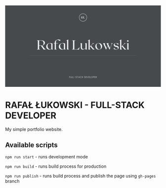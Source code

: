 ![cover](/public/og-rl.png)

# RAFAŁ ŁUKOWSKI - FULL-STACK DEVELOPER 

My simple portfolio website.

## Available scripts

`npm run start` - runs development mode

`npm run build` - runs build process for production

`npm run publish` - runs build process and publish the page using `gh-pages` branch

